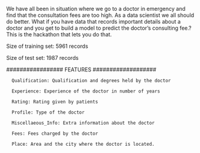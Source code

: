 We have all been in situation where we go to a doctor in emergency and find that the consultation fees are too high. As a data scientist we all should do better. What if you have data that records important details about a doctor and you get to build a model to predict the doctor’s consulting fee.? This is the hackathon that lets you do that.

Size of training set: 5961 records

Size of test set: 1987 records

#################      FEATURES      ###################

      Qualification: Qualification and degrees held by the doctor

      Experience: Experience of the doctor in number of years

      Rating: Rating given by patients

      Profile: Type of the doctor

      Miscellaeous_Info: Extra information about the doctor

      Fees: Fees charged by the doctor

      Place: Area and the city where the doctor is located.
